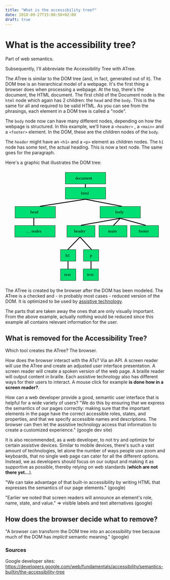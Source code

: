 ```yaml
---
title: "What is the accessibility tree?"
date: 2018-09-27T15:08:58+02:00
draft: true
---
```


# What is the accessibility tree?

Part of web semantics.



Subsequently, I'll abbreviate the Accessibility Tree with ATree. 

The ATree is similar to the DOM tree (and, in fact, generated out of it). The DOM tree is an hierarchical model of a webpage. It's the first thing a browser does when processing a webpage. At the top, there's the document, the HTML document. The first child of the Document node is the `html` node which again has 2 children: the `head` and the `body`. This is the same for all and required to be valid HTML. As you can see from the phrasings, each element in a DOM tree is called a "node". 

The `body` node now can have many different nodes, depending on how the webpage is structured. In this example, we'll have a `<header>` , a `<main>` and a `<footer>` element. In the DOM, these are the children nodes of the `body`. 

The `header` might have an `<h1>` and a `<p>` element as children nodes. The `h1` node has some text, the actual heading. This is now a text node. The same goes for the paragraph.

Here's a graphic that illustrates the DOM tree:

<svg version="1.1" xmlns="http://www.w3.org/2000/svg" xmlns:xlink="http://www.w3.or1999/xlink" x="0px" y="0px" width="600px" height="424px" viewBox="0 0 600 424">
<rect x="224.5" y="10.5" style="fill:#00DF72;stroke:#000000;stroke-miterlimit:10;" width="151" height="43"/>
<text transform="matrix(1 0 0 1 261.7778 36.6899)" style="font-family:'Helvetica-Bold'; font-size:16;">document</text>
<rect x="224.5" y="66.5" style="fill:#00DF72;stroke:#000000;stroke-miterlimit:10;" width="151" height="43"/>
<text transform="matrix(1 0 0 1 283.1138 92.6899)" style="font-family:'Helvetica-Bold'; font-size:16;">html</text>
<rect x="36.5" y="137.5" style="fill:#00DF72;stroke:#000000;stroke-miterlimit:10;" width="151" height="43"/>
<text transform="matrix(1 0 0 1 93.4565 163.6899)" style="font-family:'Helvetica-Bold'; font-size:16;">head</text>
<rect x="35.5" y="208.5" style="fill:#00DF72;stroke:#000000;stroke-miterlimit:10;" width="151" height="43"/>
<text transform="matrix(1 0 0 1 77.5044 234.6899)" style="font-family:'Helvetica-Bold'; font-size:16;">&#x2026; nodes</text>
<rect x="354.5" y="137.5" style="fill:#00DF72;stroke:#000000;stroke-miterlimit:10;" width="151" height="43"/>
<text transform="matrix(1 0 0 1 411.2383 163.6899)" style="font-family:'Helvetica-Bold'; font-size:16;">body</text>
<rect x="230.5" y="208.5" style="fill:#00DF72;stroke:#000000;stroke-miterlimit:10;" width="105" height="43"/>
<text transform="matrix(1 0 0 1 257.0015 234.6899)" style="font-family:'Helvetica-Bold'; font-size:16;">header</text>
<rect x="292.5" y="298.5" style="fill:#00DF72;stroke:#000000;stroke-miterlimit:10;" width="57" height="43"/>
<text transform="matrix(1 0 0 1 316.5566 324.6899)" style="font-family:'Helvetica-Bold'; font-size:16;">p</text>
<rect x="206.5" y="298.5" style="fill:#00DF72;stroke:#000000;stroke-miterlimit:10;" width="57" height="43"/>
<text transform="matrix(1 0 0 1 225.3325 324.6899)" style="font-family:'Helvetica-Bold'; font-size:16;">h1</text>
<rect x="206.5" y="370.5" style="fill:#00DF72;stroke:#000000;stroke-miterlimit:10;" width="57" height="43"/>
<text transform="matrix(1 0 0 1 221.0532 396.6899)" style="font-family:'Helvetica-Bold'; font-size:16;">text</text>
<rect x="291.5" y="370.5" style="fill:#00DF72;stroke:#000000;stroke-miterlimit:10;" width="57" height="43"/>
<text transform="matrix(1 0 0 1 306.0527 396.6899)" style="font-family:'Helvetica-Bold'; font-size:16;">text</text>
<rect x="350.5" y="208.5" style="fill:#00DF72;stroke:#000000;stroke-miterlimit:10;" width="105" height="43"/>
<text transform="matrix(1 0 0 1 384.6641 234.6899)" style="font-family:'Helvetica-Bold'; font-size:16;">main</text>
<rect x="468.5" y="208.5" style="fill:#00DF72;stroke:#000000;stroke-miterlimit:10;" width="105" height="43"/>
<text transform="matrix(1 0 0 1 498.668 234.6899)" style="font-family:'Helvetica-Bold'; font-size:16;">footer</text>
<line style="fill:none;stroke:#000000;stroke-width:3;" x1="299.5" y1="54" x2="299.5" y2="67"/>
<line style="fill:none;stroke:#000000;stroke-width:3;stroke-linecap:round;" x1="300" y1="110.5" x2="130.333" y2="136.5"/>
<line style="fill:none;stroke:#000000;stroke-width:3;stroke-linecap:round;stroke-miterlimit:1;" x1="300" y1="110.5" x2="434.666" y2="136.5"/>
<line style="fill:none;stroke:#000000;stroke-width:3;" x1="106.5" y1="181" x2="106.5" y2="209"/>
<line style="fill:none;stroke:#000000;stroke-width:3;stroke-linecap:round;" x1="430" y1="181.5" x2="284.114" y2="207.5"/>
<line style="fill:none;stroke:#000000;stroke-width:3;stroke-linecap:round;" x1="430" y1="181.5" x2="405.333" y2="207.5"/>
<line style="fill:none;stroke:#000000;stroke-width:3;stroke-linecap:round;" x1="430" y1="181.5" x2="524" y2="207.5"/>
<line style="fill:none;stroke:#000000;stroke-width:3;stroke-linecap:round;" x1="278.333" y1="252.5" x2="234.5" y2="297.5"/>
<line style="fill:none;stroke:#000000;stroke-width:3;stroke-linecap:round;" x1="280.333" y1="252.5" x2="322" y2="297.5"/>
<line style="fill:none;stroke:#000000;stroke-width:3;" x1="234.5" y1="342" x2="234.5" y2="371"/>
<line style="fill:none;stroke:#000000;stroke-width:3;" x1="320.5" y1="342" x2="320.5" y2="371"/>
</svg>



The ATree is created by the browser after the DOM has been modeled. The ATree is a checked  and - in probably most cases - reduced version of the DOM. It is optimized to be used by [assistive technology](https://en.wikipedia.org/wiki/Assistive_technology).

The parts that are taken away the ones that are only visually important. From the above example, actually nothing would be reduced since this example all contains relevant information for the user. 

## What is removed for the Accessibility Tree?

Which tool creates the ATree? The browser.

How does the browser interact with the ATs? Via an API. A screen reader will use the ATree and create an adjusted user interface presentation. A screen reader will create a spoken version of the web page. A braille reader will output content in braille. Each assistive technology also has different ways for their users to interact. A mouse click for example **is done how in a screen reader?**.

How can a web developer provide a good, semantic user interface that is helpful for a wide variety of users? "We do this by ensuring that we express the semantics of our pages correctly: making sure that the important elements in the page have the correct accessible
roles, states, and properties, and that we specify accessible names and
descriptions. The browser can then let the assistive technology access that
information to create a customized experience." (google dev site)

It is also recommended, as a web developer, to not try and optimize for certain assistive devices. Similar to mobile devices, there's such a vast amount of technologies, let alone the number of ways people use zoom and keyboards, that no single web page can cater for all the different options. Instead, we as developers should focus on our output and making it as supportive as possible, thereby relying on web standards (**which are not there yet…**). 

"We can take advantage of that built-in accessibility by writing HTML that expresses the semantics of our page elements." (google)

"Earlier we noted that screen readers will announce an element's role, name, state, and value." => visible labels and text alternatives (google)



## How does the browser decide what to remove?

"A browser can transform the DOM tree into an accessibility tree because much of
the DOM has *implicit* semantic meaning." (google)

### Sources

Google developer sites: https://developers.google.com/web/fundamentals/accessibility/semantics-builtin/the-accessibility-tree